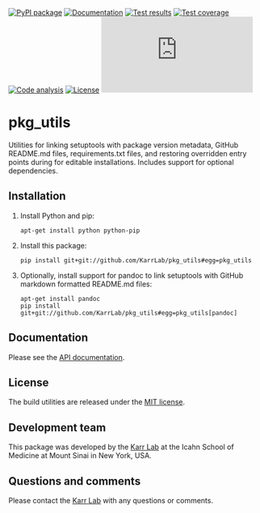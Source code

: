 [![PyPI package](https://img.shields.io/pypi/v/pkg_utils.svg)](https://pypi.python.org/pypi/pkg_utils)
[![Documentation](https://readthedocs.org/projects/pkg-utils/badge/?version=latest)](http://docs.karrlab.org/pkg_utils)
[![Test results](https://circleci.com/gh/KarrLab/pkg_utils.svg?style=shield)](https://circleci.com/gh/KarrLab/pkg_utils)
[![Test coverage](https://coveralls.io/repos/github/KarrLab/pkg_utils/badge.svg)](https://coveralls.io/github/KarrLab/pkg_utils)
[![Code analysis](https://api.codeclimate.com/v1/badges/719d7a9027bcdf6a63bc/maintainability)](https://codeclimate.com/github/KarrLab/pkg_utils)
[![License](https://img.shields.io/github/license/KarrLab/pkg_utils.svg)](LICENSE)
![Analytics](https://ga-beacon.appspot.com/UA-86759801-1/pkg_utils/README.md?pixel)

# pkg_utils

Utilities for linking setuptools with package version metadata, GitHub README.md files, requirements.txt files, and restoring overridden entry points during for editable installations. Includes support for optional dependencies.

## Installation

1. Install Python and pip:
    ```
    apt-get install python python-pip
    ```
2. Install this package:
    ```
    pip install git+git://github.com/KarrLab/pkg_utils#egg=pkg_utils
    ```
3. Optionally, install support for pandoc to link setuptools with GitHub markdown formatted README.md files:
    ```
    apt-get install pandoc
    pip install git+git://github.com/KarrLab/pkg_utils#egg=pkg_utils[pandoc]
    ```

## Documentation
Please see the [API documentation](http://docs.karrlab.org/pkg_utils).

## License
The build utilities are released under the [MIT license](LICENSE).

## Development team
This package was developed by the [Karr Lab](http://www.karrlab.org) at the Icahn School of Medicine at Mount Sinai in New York, USA.

## Questions and comments
Please contact the [Karr Lab](http://www.karrlab.org) with any questions or comments.
